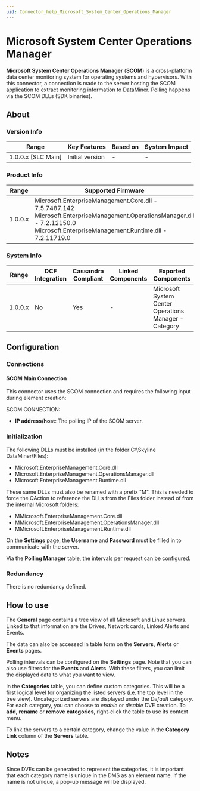 ```yaml
---
uid: Connector_help_Microsoft_System_Center_Operations_Manager
---
```


# Microsoft System Center Operations Manager

**Microsoft System Center Operations Manager** (**SCOM**) is a cross-platform data center monitoring system for operating systems and hypervisors. With this connector, a connection is made to the server hosting the SCOM application to extract monitoring information to DataMiner.
Polling happens via the SCOM DLLs (SDK binaries).

## About

### Version Info

| **Range**            | **Key Features** | **Based on** | **System Impact** |
|----------------------|------------------|--------------|-------------------|
| 1.0.0.x \[SLC Main\] | Initial version  | \-           | \-                |

### Product Info

| **Range** | **Supported Firmware**                                                                                                                                                             |
|-----------|------------------------------------------------------------------------------------------------------------------------------------------------------------------------------------|
| 1.0.0.x   | Microsoft.EnterpriseManagement.Core.dll - 7.5.7487.142 Microsoft.EnterpriseManagement.OperationsManager.dll - 7.2.12150.0 Microsoft.EnterpriseManagement.Runtime.dll - 7.2.11719.0 |

### System Info

| **Range** | **DCF Integration** | **Cassandra Compliant** | **Linked Components** | **Exported Components**                               |
|-----------|---------------------|-------------------------|-----------------------|-------------------------------------------------------|
| 1.0.0.x   | No                  | Yes                     | \-                    | Microsoft System Center Operations Manager - Category |

## Configuration

### Connections

#### SCOM Main Connection

This connector uses the SCOM connection and requires the following input during element creation:

SCOM CONNECTION:

- **IP address/host**: The polling IP of the SCOM server.

### Initialization

The following DLLs must be installed (in the folder C:\Skyline DataMiner\Files):

- Microsoft.EnterpriseManagement.Core.dll
- Microsoft.EnterpriseManagement.OperationsManager.dll
- Microsoft.EnterpriseManagement.Runtime.dll

These same DLLs must also be renamed with a prefix "M". This is needed to force the QAction to reference the DLLs from the Files folder instead of from the internal Microsoft folders:

- MMicrosoft.EnterpriseManagement.Core.dll
- MMicrosoft.EnterpriseManagement.OperationsManager.dll
- MMicrosoft.EnterpriseManagement.Runtime.dll

On the **Settings** page, the **Username** and **Password** must be filled in to communicate with the server.

Via the **Polling Manager** table, the intervals per request can be configured.

### Redundancy

There is no redundancy defined.

## How to use

The **General** page contains a tree view of all Microsoft and Linux servers. Linked to that information are the Drives, Network cards, Linked Alerts and Events.

The data can also be accessed in table form on the **Servers**, **Alerts** or **Events** pages.

Polling intervals can be configured on the **Settings** page. Note that you can also use filters for the **Events** and **Alerts**. With these filters, you can limit the displayed data to what you want to view.

In the **Categories** table, you can define custom categories. This will be a first logical level for organizing the listed servers (i.e. the top level in the tree view).
Uncategorized servers are displayed under the *Default* category. For each category, you can choose to *enable* or *disable* DVE creation.
To **add**, **rename** or **remove** **categories**, right-click the table to use its context menu.

To link the servers to a certain category, change the value in the **Category Link** column of the **Servers** table.

## Notes

Since DVEs can be generated to represent the categories, it is important that each category name is unique in the DMS as an element name. If the name is not unique, a pop-up message will be displayed.
